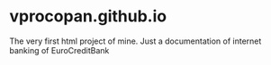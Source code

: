 # vprocopan.github.io
The very first html project of mine. Just a documentation of internet banking of EuroCreditBank

